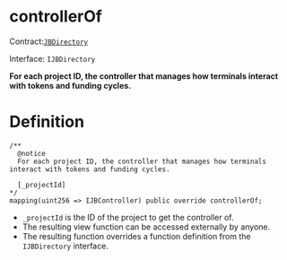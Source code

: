 # controllerOf

Contract:[`JBDirectory`](../)​‌

Interface: `IJBDirectory`

**For each project ID, the controller that manages how terminals interact with tokens and funding cycles.**
# Definition

```solidity
/** 
  @notice 
  For each project ID, the controller that manages how terminals interact with tokens and funding cycles.

  [_projectId]
*/
mapping(uint256 => IJBController) public override controllerOf;
```

* `_projectId` is the ID of the project to get the controller of.
* The resulting view function can be accessed externally by anyone. 
* The resulting function overrides a function definition from the `IJBDirectory` interface.
